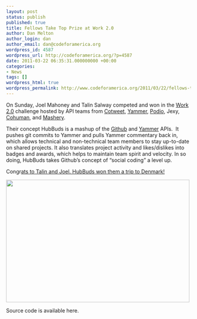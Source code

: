 ```yaml
---
layout: post
status: publish
published: true
title: Fellows Take Top Prize at Work 2.0
author: Dan Melton
author_login: dan
author_email: dan@codeforamerica.org
wordpress_id: 4587
wordpress_url: http://codeforamerica.org/?p=4587
date: 2011-03-22 06:35:31.000000000 +00:00
categories:
- News
tags: []
wordpress_html: true
wordpress_permalink: http://www.codeforamerica.org/2011/03/22/fellows-top-prize-work2/
---
```


<p>On Sunday, Joel Mahoney and Talin Salway competed and won in the <a href="https://company.podio.com/hackday/">Work 2.0</a> challenge hosted by API teams from <a href="http://cotweet.com/">Cotweet</a>, <a href="http://yammer.com">Yammer</a>, <a href="http://www.podio.com">Podio</a>, Jexy, <a href="http://www.cohuman.com">Cohuman</a>, and <a href="http://www.mashery.com">Mashery</a>.</p>
<p>Their concept HubBuds is a mashup of the <a href="http://www.github.com">Github</a> and <a href="http://www.yammer.com">Yammer</a> APIs.  It pushes git commits to Yammer and pulls Yammer commentary back in, which allows technical and non-technical team members to stay up-to-date on shared projects.  It also translates project activity and likes/dislikes into badges and awards, which helps to maintain team spirit and velocity.  In so doing, HubBuds takes Github’s concept of “social coding” a level up.</p>
<p>Congr<a href="https://github.com/codeforamerica/hubbuds">ats to Talin and Joel. HubBuds won them a trip to Denmark!</a></p>
<p><img alt="" class="aligncenter" height="333" src="http://farm6.static.flickr.com/5296/5547172505_61f5978ed6.jpg" title="Talin and Joel at Work 2.0" width="500"/></p>
<p>Source code is available here. </p>
